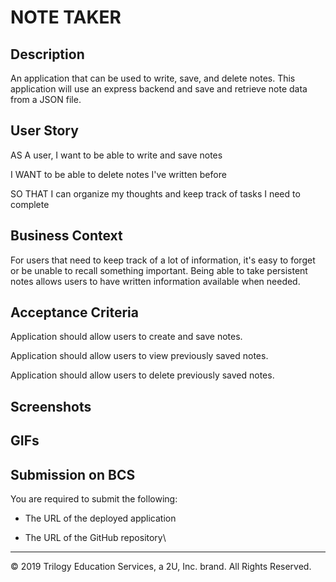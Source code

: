 #   NOTE TAKER

## Description

 An application that can be used to write, save, and delete notes. This application will use an express backend and save and retrieve note data from a JSON file.

## User Story

AS A user, I want to be able to write and save notes

I WANT to be able to delete notes I've written before

SO THAT I can organize my thoughts and keep track of tasks I need to complete

## Business Context

For users that need to keep track of a lot of information, it's easy to forget or be unable to recall something important. Being able to take persistent notes allows users to have written information available when needed.

## Acceptance Criteria

Application should allow users to create and save notes.

Application should allow users to view previously saved notes.

Application should allow users to delete previously saved notes.

## Screenshots

## GIFs


## Submission on BCS

You are required to submit the following:

- The URL of the deployed application

- The URL of the GitHub repository\

---

© 2019 Trilogy Education Services, a 2U, Inc. brand. All Rights Reserved.
